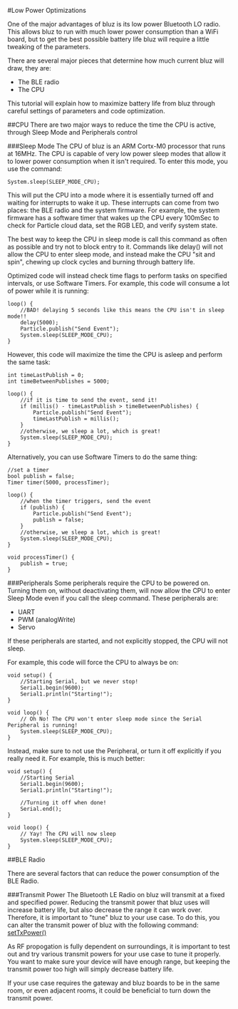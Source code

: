 #Low Power Optimizations

One of the major advantages of bluz is its low power Bluetooth LO radio. This allows bluz to run with much lower power consumption than
a WiFi board, but to get the best possible battery life bluz will require a little tweaking of the parameters.

There are several major pieces that determine how much current bluz will draw, they are:

- The BLE radio
- The CPU

This tutorial will explain how to maximize battery life from bluz through careful settings of parameters and code optimization.

##CPU
There are two major ways to reduce the time the CPU is active, through Sleep Mode and Peripherals control

###Sleep Mode
The CPU of bluz is an ARM Cortx-M0 processor that runs at 16MHz. The CPU is capable of very low power sleep modes that allow it to
lower power consumption when it isn't required. To enter this mode, you use the command:

```
System.sleep(SLEEP_MODE_CPU);
```

This will put the CPU into a mode where it is essentially turned off and waiting for interrupts to wake it up. These interrupts can come from
two places: the BLE radio and the system firmware. For example, the system firmware has a software timer that wakes up the CPU every 100mSec
to check for Particle cloud data, set the RGB LED, and verify system state.

The best way to keep the CPU in sleep mode is call this command as often as possible and try not to block entry to it. Commands like delay()
will not allow the CPU to enter sleep mode, and instead make the CPU "sit and spin", chewing up clock cycles and burning through battery life.

Optimized code will instead check time flags to perform tasks on specified intervals, or use Software Timers. For example, this code will consume
a lot of power while it is running:

```
loop() {
    //BAD! delaying 5 seconds like this means the CPU isn't in sleep mode!!
    delay(5000);
    Particle.publish("Send Event");
    System.sleep(SLEEP_MODE_CPU);
}

```

However, this code will maximize the time the CPU is asleep and perform the same task:

```
int timeLastPublish = 0;
int timeBetweenPublishes = 5000;

loop() {
    //if it is time to send the event, send it!
    if (millis() - timeLastPublish > timeBetweenPublishes) {
        Particle.publish("Send Event");
        timeLastPublish = millis();
    }
    //otherwise, we sleep a lot, which is great!
    System.sleep(SLEEP_MODE_CPU);
}

```

Alternatively, you can use Software Timers to do the same thing:

```
//set a timer
bool publish = false;
Timer timer(5000, processTimer);

loop() {
    //when the timer triggers, send the event
    if (publish) {
        Particle.publish("Send Event");
        publish = false;
    }
    //otherwise, we sleep a lot, which is great!
    System.sleep(SLEEP_MODE_CPU);
}

void processTimer() {
    publish = true;
}

```

###Peripherals
Some peripherals require the CPU to be powered on. Turning them on, without deactivating them, will now allow the CPU to enter Sleep Mode even
if you call the sleep command. These peripherals are:

- UART
- PWM (analogWrite)
- Servo

If these peripherals are started, and not explicitly stopped, the CPU will not sleep.

For example, this code will force the CPU to always be on:

```
void setup() {
    //Starting Serial, but we never stop!
    Serial1.begin(9600);
    Serial1.println("Starting!");
}

void loop() {
    // Oh No! The CPU won't enter sleep mode since the Serial Peripheral is running!
    System.sleep(SLEEP_MODE_CPU);
}

```

Instead, make sure to not use the Peripheral, or turn it off explicitly if you really need it. For example, this is much better:

```
void setup() {
    //Starting Serial
    Serial1.begin(9600);
    Serial1.println("Starting!");

    //Turning it off when done!
    Serial.end();
}

void loop() {
    // Yay! The CPU will now sleep
    System.sleep(SLEEP_MODE_CPU);
}

```

##BLE Radio

There are several factors that can reduce the power consumption of the BLE Radio.

###Transmit Power
The Bluetooth LE Radio on bluz will transmit at a fixed and specified power. Reducing the transmit power that bluz uses will increase battery life,
but also decrease the range it can work over. Therefore, it is important to "tune" bluz to your use case. To do this, you can alter
the transmit power of bluz with the following command: [setTxPower()](../reference/ble.md#settxpower)

As RF propogation is fully dependent on surroundings, it is important to test out and try various transmit powers for your use case to tune it
properly. You want to make sure your device will have enough range, but keeping the transmit power too high will simply decrease battery life.

If your use case requires the gateway and bluz boards to be in the same room, or even adjacent rooms, it could be beneficial to turn down
the transmit power.



